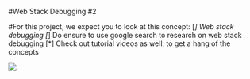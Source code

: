 #Web Stack Debugging #2

#For this project, we expect you to look at this concept:
[*] Web stack debugging
  [*] Do ensure to use google search to research on web stack debugging
  [*] Check out tutorial videos as well, to get a hang of the concepts

<img src ="https://s3.amazonaws.com/intranet-projects-files/holbertonschool-sysadmin_devops/287/99littlebugsinthecode-holberton.jpg">

